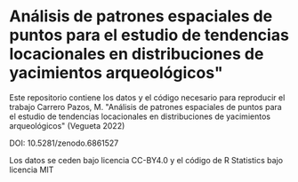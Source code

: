 # Análisis de patrones espaciales de puntos para el estudio de tendencias locacionales en distribuciones de yacimientos arqueológicos"

Este repositorio contiene los datos y el código necesario para reproducir el trabajo Carrero Pazos, M. "Análisis de patrones espaciales de puntos para el estudio de tendencias locacionales en distribuciones de yacimientos arqueológicos" (Vegueta 2022)

DOI: 10.5281/zenodo.6861527

Los datos se ceden bajo licencia CC-BY4.0 y el código de R Statistics bajo licencia MIT

